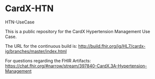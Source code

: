 # CardX-HTN
HTN-UseCase

This is a public repository for the CardX Hypertension Management Use Case.

The URL for the continuous build is: http://build.fhir.org/ig/HL7/cardx-ig/branches/master/index.html 

For questions regarding the FHIR Artifacts: https://chat.fhir.org/#narrow/stream/397840-CardX.3A-Hypertension-Management  
